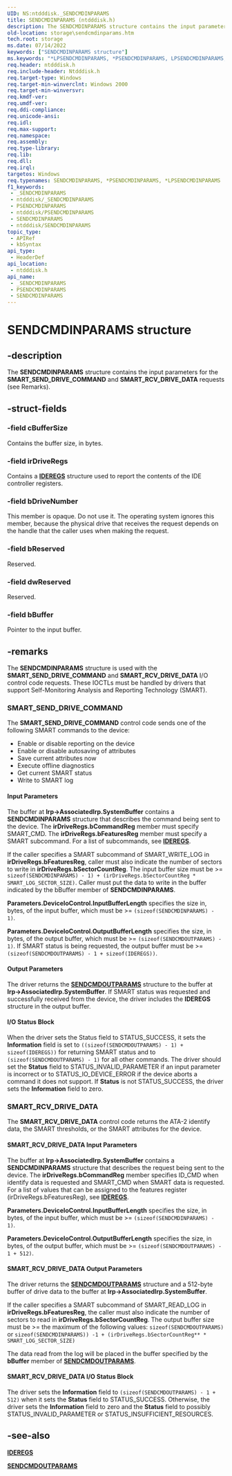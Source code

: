 ```yaml
---
UID: NS:ntdddisk._SENDCMDINPARAMS
title: SENDCMDINPARAMS (ntdddisk.h)
description: The SENDCMDINPARAMS structure contains the input parameters for the SMART_SEND_DRIVE_COMMAND request.
old-location: storage\sendcmdinparams.htm
tech.root: storage
ms.date: 07/14/2022
keywords: ["SENDCMDINPARAMS structure"]
ms.keywords: "*LPSENDCMDINPARAMS, *PSENDCMDINPARAMS, LPSENDCMDINPARAMS, LPSENDCMDINPARAMS structure pointer [Storage Devices], PSENDCMDINPARAMS, PSENDCMDINPARAMS structure pointer [Storage Devices], SENDCMDINPARAMS, SENDCMDINPARAMS structure [Storage Devices], _SENDCMDINPARAMS, ntdddisk/LPSENDCMDINPARAMS, ntdddisk/PSENDCMDINPARAMS, ntdddisk/SENDCMDINPARAMS, storage.sendcmdinparams, structs-IDE_b80faf9d-dfcf-4eac-b0be-fb18964c4c2b.xml"
req.header: ntdddisk.h
req.include-header: Ntdddisk.h
req.target-type: Windows
req.target-min-winverclnt: Windows 2000
req.target-min-winversvr: 
req.kmdf-ver: 
req.umdf-ver: 
req.ddi-compliance: 
req.unicode-ansi: 
req.idl: 
req.max-support: 
req.namespace: 
req.assembly: 
req.type-library: 
req.lib: 
req.dll: 
req.irql: 
targetos: Windows
req.typenames: SENDCMDINPARAMS, *PSENDCMDINPARAMS, *LPSENDCMDINPARAMS
f1_keywords:
 - _SENDCMDINPARAMS
 - ntdddisk/_SENDCMDINPARAMS
 - PSENDCMDINPARAMS
 - ntdddisk/PSENDCMDINPARAMS
 - SENDCMDINPARAMS
 - ntdddisk/SENDCMDINPARAMS
topic_type:
 - APIRef
 - kbSyntax
api_type:
 - HeaderDef
api_location:
 - ntdddisk.h
api_name:
 - _SENDCMDINPARAMS
 - PSENDCMDINPARAMS
 - SENDCMDINPARAMS
---
```


# SENDCMDINPARAMS structure

## -description

The **SENDCMDINPARAMS** structure contains the input parameters for the **SMART_SEND_DRIVE_COMMAND** and **SMART_RCV_DRIVE_DATA** requests (see Remarks).

## -struct-fields

### -field cBufferSize

Contains the buffer size, in bytes.

### -field irDriveRegs

Contains a [**IDEREGS**](ns-ntdddisk-_ideregs.md) structure used to report the contents of the IDE controller registers.

### -field bDriveNumber

This member is opaque. Do not use it. The operating system ignores this member, because the physical drive that receives the request depends on the handle that the caller uses when making the request.

### -field bReserved

Reserved.

### -field dwReserved

Reserved.

### -field bBuffer

Pointer to the input buffer.

## -remarks

The **SENDCMDINPARAMS** structure is used with the **SMART_SEND_DRIVE_COMMAND** and **SMART_RCV_DRIVE_DATA** I/O control code requests. These IOCTLs must be handled by drivers that support Self-Monitoring Analysis and Reporting Technology (SMART).

### SMART_SEND_DRIVE_COMMAND

The **SMART_SEND_DRIVE_COMMAND** control code sends one of the following SMART commands to the device:

* Enable or disable reporting on the device
* Enable or disable autosaving of attributes
* Save current attributes now
* Execute offline diagnostics
* Get current SMART status
* Write to SMART log

#### Input Parameters

The buffer at **Irp->AssociatedIrp.SystemBuffer** contains a **SENDCMDINPARAMS** structure that describes the command being sent to the device. The **irDriveRegs.bCommandReg** member must specify SMART_CMD. The **irDriveRegs.bFeaturesReg** member must specify a SMART subcommand. For a list of subcommands, see [**IDEREGS**](ns-ntdddisk-_ideregs.md).

If the caller specifies a SMART subcommand of SMART_WRITE_LOG in **irDriveRegs.bFeaturesReg**, caller must also indicate the number of sectors to write in **irDriveRegs.bSectorCountReg**. The input buffer size must be >= ```sizeof(SENDCMDINPARAMS) - 1) + (irDriveRegs.bSectorCountReg * SMART_LOG_SECTOR_SIZE)```. Caller must put the data to write in the buffer indicated by the bBuffer member of **SENDCMDINPARAMS**.

**Parameters.DeviceIoControl.InputBufferLength** specifies the size in, bytes, of the input buffer, which must be >= ```(sizeof(SENDCMDINPARAMS) - 1)```.

**Parameters.DeviceIoControl.OutputBufferLength** specifies the size, in bytes, of the output buffer, which must be >= ```(sizeof(SENDCMDOUTPARAMS) - 1)```. If SMART status is being requested, the output buffer must be >= ```(sizeof(SENDCMDOUTPARAMS) - 1 + sizeof(IDEREGS))```.

#### Output Parameters

The driver returns the [**SENDCMDOUTPARAMS**](ns-ntdddisk-_sendcmdoutparams.md) structure to the buffer at **Irp->AssociatedIrp.SystemBuffer**. If SMART status was requested and successfully received from the device, the driver includes the **IDEREGS** structure in the output buffer.

#### I/O Status Block

When the driver sets the Status field to STATUS_SUCCESS, it sets the **Information** field is set to ```((sizeof(SENDCMDOUTPARAMS) - 1) + sizeof(IDEREGS))``` for returning SMART status and to ```(sizeof(SENDCMDOUTPARAMS) - 1)``` for all other commands. The driver should set the **Status** field to STATUS_INVALID_PARAMETER if an input parameter is incorrect or to STATUS_IO_DEVICE_ERROR if the device aborts a command it does not support. If **Status** is not STATUS_SUCCESS, the driver sets the **Information** field to zero.

### SMART_RCV_DRIVE_DATA

The **SMART_RCV_DRIVE_DATA** control code returns the ATA-2 identify data, the SMART thresholds, or the SMART attributes for the device.

#### SMART_RCV_DRIVE_DATA Input Parameters

The buffer at **Irp->AssociatedIrp.SystemBuffer** contains a **SENDCMDINPARAMS** structure that describes the request being sent to the device. The **irDriveRegs.bCommandReg** member specifies ID_CMD when identify data is requested and SMART_CMD when SMART data is requested. For a list of values that can be assigned to the features register (irDriveRegs.bFeaturesReg), see [**IDEREGS**](ns-ntdddisk-_ideregs.md).

**Parameters.DeviceIoControl.InputBufferLength** specifies the size, in bytes, of the input buffer, which must be >= ```(sizeof(SENDCMDINPARAMS) - 1)```.

**Parameters.DeviceIoControl.OutputBufferLength** specifies the size, in bytes, of the output buffer, which must be >= ```(sizeof(SENDCMDOUTPARAMS) - 1 + 512)```.

#### SMART_RCV_DRIVE_DATA Output Parameters

The driver returns the [**SENDCMDOUTPARAMS**](ns-ntdddisk-_sendcmdoutparams.md) structure and a 512-byte buffer of drive data to the buffer at **Irp->AssociatedIrp.SystemBuffer**.

If the caller specifies a SMART subcommand of SMART_READ_LOG in **irDriveRegs.bFeaturesReg**, the caller must also indicate the number of sectors to read in **irDriveRegs.bSectorCountReg**. The output buffer size must be >= the maximum of the following values: ```sizeof(SENDCMDOUTPARAMS)``` or ```sizeof(SENDCMDINPARAMS)) -1 + (irDriveRegs.bSectorCountReg** * SMART_LOG_SECTOR_SIZE)```

The data read from the log will be placed in the buffer specified by the **bBuffer** member of [**SENDCMDOUTPARAMS**](ns-ntdddisk-_sendcmdoutparams.md).

#### SMART_RCV_DRIVE_DATA I/O Status Block

The driver sets the **Information** field to ```(sizeof(SENDCMDOUTPARAMS) - 1 + 512)``` when it sets the **Status** field to STATUS_SUCCESS. Otherwise, the driver sets the **Information** field to zero and the **Status** field to possibly STATUS_INVALID_PARAMETER or STATUS_INSUFFICIENT_RESOURCES.

## -see-also

[**IDEREGS**](ns-ntdddisk-_ideregs.md)

[**SENDCMDOUTPARAMS**](ns-ntdddisk-_sendcmdoutparams.md)
